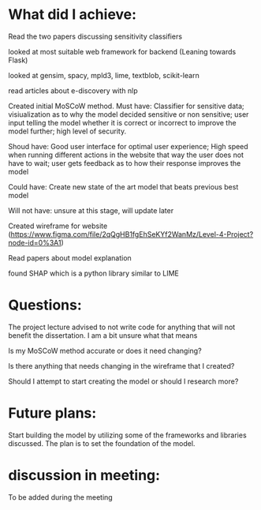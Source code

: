 # What did I achieve:

Read the two papers discussing sensitivity classifiers

looked at most suitable web framework for backend (Leaning towards Flask)

looked at gensim, spacy, mpld3, lime, textblob, scikit-learn

read articles about e-discovery with nlp

Created initial MoSCoW method.
Must have: Classifier for sensitive data; visiualization as to why the model decided sensitive or non sensitive; user input telling the model whether it is correct or incorrect to improve the model further; high level of security.

Shoud have: Good user interface for optimal user experience; High speed when running different actions in the website that way the user does not have to wait; user gets feedback as to how their response improves the model

Could have: Create new state of the art model that beats previous best model

Will not have: unsure at this stage, will update later

Created wireframe for website (https://www.figma.com/file/2qQgHB1fgEhSeKYf2WanMz/Level-4-Project?node-id=0%3A1)

Read papers about model explanation

found SHAP which is a python library similar to LIME

# Questions:

The project lecture advised to not write code for anything that will not benefit the dissertation. I am a bit unsure what that means

Is my MoSCoW method accurate or does it need changing?

Is there anything that needs changing in the wireframe that I created?

Should I attempt to start creating the model or should I research more?

# Future plans:

Start building the model by utilizing some of the frameworks and libraries discussed. The plan is to set the foundation of the model.

# discussion in meeting:

To be added during the meeting
